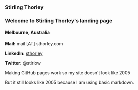 

### Stirling Thorley

### Welcome to Stirling Thorley's landing page

#### Melbourne, Australia

**Mail:** mail [AT] sthorley.com

**LinkedIn:** [sthorley](https://www.linkedin.com/in/sthorley/)

**Twitter:** @stirlow




Making GitHub pages work so my site doesn't look like 2005

But it still looks like 2005 because I am using basic markdown.

